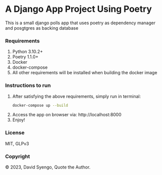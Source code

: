# A Django App Project Using Poetry
This is a small django polls app that uses poetry as dependency manager and posgtgres as backing database

### Requirements
1. Python 3.10.2+
2. Poetry 1.1.0+
3. Docker
4. docker-compose
5. All other requirements will be installed when building the docker image

### Instructions to run
1. After satisfying the above requirements, simply run in terminal:
    ```bash
    docker-compose up --build
    ```
2. Access the app on browser via: http://localhost:8000
3. Enjoy!


### License
MIT, GLPv3

### Copyright
&copy; 2023, David Syengo, Quote the Author.
